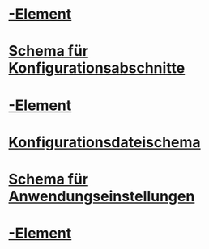 # [<linkedConfiguration>-Element](linkedconfiguration-element.md)
# [Schema für Konfigurationsabschnitte](configuration-sections-schema.md)
# [<assemblyBinding>-Element](assemblybinding-element-for-configuration.md)
# [Konfigurationsdateischema](index.md)
# [Schema für Anwendungseinstellungen](application-settings-schema.md)
# [<configuration>-Element](configuration-element.md)
